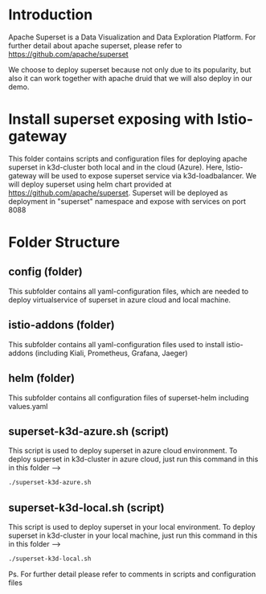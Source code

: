 # Introduction

Apache Superset is a Data Visualization and Data Exploration Platform. For further detail about apache superset, please refer to https://github.com/apache/superset

We choose to deploy superset because not only due to its popularity, but also it can work together with apache druid that we will also deploy in our demo.

# Install superset exposing with Istio-gateway

This folder contains scripts and configuration files for deploying apache superset in k3d-cluster both local and in the cloud (Azure). Here, Istio-gateway will be used to expose superset service via k3d-loadbalancer. We will deploy superset using helm chart provided at https://github.com/apache/superset. Superset will be deployed as deployment in "superset" namespace and expose with services on port 8088

# Folder Structure
## config (folder)
This subfolder contains all yaml-configuration files, which are needed to deploy virtualservice of superset in azure cloud and local machine.

## istio-addons (folder)
This subfolder contains all yaml-configuration files used to install istio-addons (including Kiali, Prometheus, Grafana, Jaeger)

## helm (folder)
This subfolder contains all configuration files of superset-helm including values.yaml

## superset-k3d-azure.sh (script)
This script is used to deploy superset in azure cloud environment.
To deploy superset in k3d-cluster in azure cloud, just run this command in this in this folder -->

```bash
./superset-k3d-azure.sh
```

## superset-k3d-local.sh (script)
This script is used to deploy superset in your local environment.
To deploy superset in k3d-cluster in your local machine, just run this command in this in this folder -->

```bash
./superset-k3d-local.sh
```

Ps. For further detail please refer to comments in scripts and configuration files